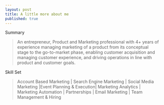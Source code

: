 ```yaml
---
layout: post
title: A little more about me
published: true
---
```

Summary 	
> An entrepreneur, Product and Marketing professional with 4+ years of experience managing marketing of a product from its conceptual stage to the go-to-market phase, enabling customer acquisition and managing customer experience, and driving operations in line with product and customer goals.

Skill Set 
> Account Based Marketing | Search Engine Marketing | Social Media Marketing |Event Planning & Execution| Marketing Analytics | Marketing Automation | Partnerships | Email Marketing | Team Management & Hiring
